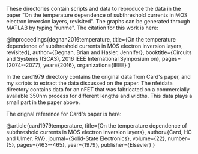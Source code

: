 These directories contain scripts and data to reproduce the data in the paper "On the temperature dependence of subthreshold currents in MOS electron inversion layers, revisited".  The graphs can be generated through MATLAB by typing "runme".  The citation for this work is here:

@inproceedings{degnan2016temperature,
  title={On the temperature dependence of subthreshold currents in MOS electron inversion layers, revisited},
  author={Degnan, Brian and Hasler, Jennifer},
  booktitle={Circuits and Systems (ISCAS), 2016 IEEE International Symposium on},
  pages={2074--2077},
  year={2016},
  organization={IEEE}
}

In the card1979 directory contains the original data from Card's paper, and my scripts to extract the data discussed on the paper.  The nfetdata directory contains data for an nFET that was fabricated on a commercially available 350nm process for different lengths and widths.  This data plays a small part in the paper above.

The orignal reference for Card's paper is here:

@article{card1979temperature,
  title={On the temperature dependence of subthreshold currents in MOS electron inversion layers},
  author={Card, HC and Ulmer, RW},
  journal={Solid-State Electronics},
  volume={22},
  number={5},
  pages={463--465},
  year={1979},
  publisher={Elsevier}
}




